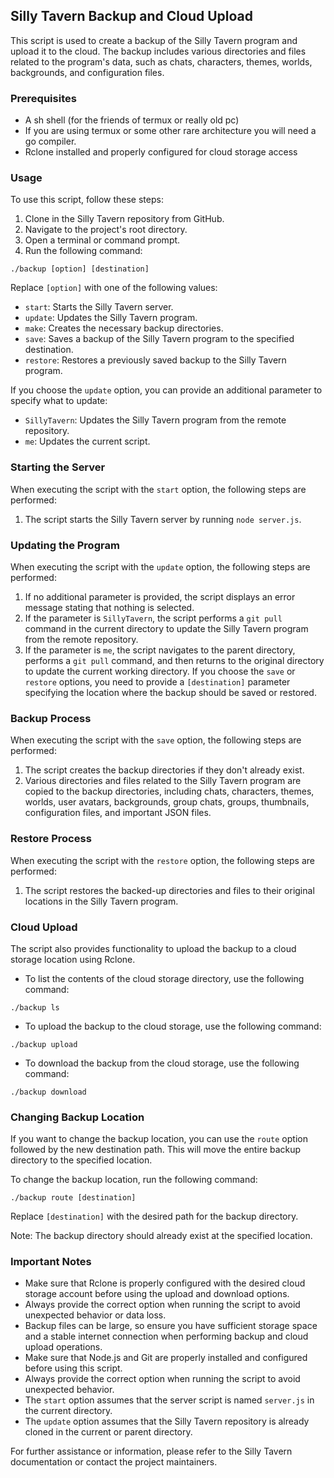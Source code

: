 ## Silly Tavern Backup and Cloud Upload

This script is used to create a backup of the Silly Tavern program and upload it to the cloud. The backup includes various directories and files related to the program's data, such as chats, characters, themes, worlds, backgrounds, and configuration files.

### Prerequisites

- A sh shell (for the friends of termux or really old pc)
- If you are using termux or some other rare architecture you will need a go compiler.
- Rclone installed and properly configured for cloud storage access

### Usage

To use this script, follow these steps:

1. Clone in the Silly Tavern repository from GitHub.
2. Navigate to the project's root directory.
3. Open a terminal or command prompt.
4. Run the following command:

```
./backup [option] [destination]
```

Replace `[option]` with one of the following values:

- `start`: Starts the Silly Tavern server.
- `update`: Updates the Silly Tavern program.
- `make`: Creates the necessary backup directories.
- `save`: Saves a backup of the Silly Tavern program to the specified destination.
- `restore`: Restores a previously saved backup to the Silly Tavern program.

If you choose the `update` option, you can provide an additional parameter to specify what to update:

- `SillyTavern`: Updates the Silly Tavern program from the remote repository.
- `me`: Updates the current script.

### Starting the Server

When executing the script with the `start` option, the following steps are performed:

1. The script starts the Silly Tavern server by running `node server.js`.

### Updating the Program

When executing the script with the `update` option, the following steps are performed:

1. If no additional parameter is provided, the script displays an error message stating that nothing is selected.
2. If the parameter is `SillyTavern`, the script performs a `git pull` command in the current directory to update the Silly Tavern program from the remote repository.
3. If the parameter is `me`, the script navigates to the parent directory, performs a `git pull` command, and then returns to the original directory to update the current working directory.
If you choose the `save` or `restore` options, you need to provide a `[destination]` parameter specifying the location where the backup should be saved or restored.

### Backup Process

When executing the script with the `save` option, the following steps are performed:

1. The script creates the backup directories if they don't already exist.
2. Various directories and files related to the Silly Tavern program are copied to the backup directories, including chats, characters, themes, worlds, user avatars, backgrounds, group chats, groups, thumbnails, configuration files, and important JSON files.

### Restore Process

When executing the script with the `restore` option, the following steps are performed:

1. The script restores the backed-up directories and files to their original locations in the Silly Tavern program.

### Cloud Upload

The script also provides functionality to upload the backup to a cloud storage location using Rclone.

- To list the contents of the cloud storage directory, use the following command:

```
./backup ls
```

- To upload the backup to the cloud storage, use the following command:

```
./backup upload
```

- To download the backup from the cloud storage, use the following command:

```
./backup download
```

### Changing Backup Location

If you want to change the backup location, you can use the `route` option followed by the new destination path. This will move the entire backup directory to the specified location.

To change the backup location, run the following command:

```
./backup route [destination]
```

Replace `[destination]` with the desired path for the backup directory.

Note: The backup directory should already exist at the specified location.

### Important Notes

- Make sure that Rclone is properly configured with the desired cloud storage account before using the upload and download options.
- Always provide the correct option when running the script to avoid unexpected behavior or data loss.
- Backup files can be large, so ensure you have sufficient storage space and a stable internet connection when performing backup and cloud upload operations.
- Make sure that Node.js and Git are properly installed and configured before using this script.
- Always provide the correct option when running the script to avoid unexpected behavior.
- The `start` option assumes that the server script is named `server.js` in the current directory.
- The `update` option assumes that the Silly Tavern repository is already cloned in the current or parent directory.

For further assistance or information, please refer to the Silly Tavern documentation or contact the project maintainers.
